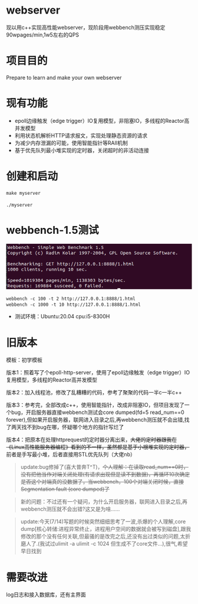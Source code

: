 # webserver

现以用c++实现高性能webserver，现阶段用webbench测压实现稳定90wpages/min,1w5左右的QPS

# 项目目的

Prepare to learn and make your own webserver

# 现有功能

* epoll边缘触发（edge trigger）IO复用模型，非阻塞IO，多线程的Reactor高并发模型
* 利用状态机解析HTTP请求报文，实现处理静态资源的请求
* 为减少内存泄漏的可能，使用智能指针等RAII机制
* 基于优先队列最小堆实现的定时器，关闭超时的非活动连接

# 创建和启动

```
make myserver

./myserver
```

# webbench-1.5测试

![1000clients+10sec](https://github.com/ouluy/Web_server/blob/main/example/5.png)

```
webbench -c 100 -t 2 http://127.0.0.1:8888/1.html
webbench -c 1000 -t 10 http://127.0.0.1:8888/1.html
```

* 测试环境：Ubuntu:20.04 cpu:i5-8300H


# 旧版本

模板：初学模板

版本1：照着写了个epoll-http-server，使用了epoll边缘触发（edge trigger）IO复用模型，多线程的Reactor高并发模型

版本2：加入线程池，修改了乱糟糟的代码，参考了聚聚的代码一半c一半c++

版本3：参考完，全部改成c++，使用智能指针，改成非阻塞IO，但项目发现了一个bug，开启服务器直接webbench测试会core dumped(fd=5 read_num==0 forever),但如果开启服务器，联网进入目录之后,再webbench测压就不会出错,找了两天找不到bug在哪，怀疑哪个地方的指针写烂了

版本4：把原本在处理httprequest的定时器分离出来，~~大佬的定时器跟我在《Linux高性能服务器编程》看到的不一样，虽然都是基于小根堆实现的定时器，~~ 前者是手写最小堆，后者直接用STL优先队列（大佬nb）

> update:bug修掉了(喜大普奔T^T)，~~个人理解：在读取read_num==0时，没有把他当作对端关闭处理(有请求出现但是读不到数据)，再循环10次确定是否这个对端真的没数据了，当webbench，100个对端关闭时候，直接Segmentation fault (core dumped)了~~

> 新的问题：不过还有一个疑问，为什么开启服务器，联网进入目录之后,再webbench测压就不会出错?这又是为啥……

> update:今天(7/14)写题的时候突然细细思考了一波,杀爆的个人理解,core dump[核心转储:进程异常终止，进程用户空间的数据就会被写到磁盘],跟我修改的那个没有任何关联,但最骚的是改完之后,还没有出过类似的问题,太折磨人了.(我试过ulimit -a ulimit -c 1024 但生成不了core文件...),很气,希望早日找到

# 需要改进

log日志和接入数据库，还有主界面
